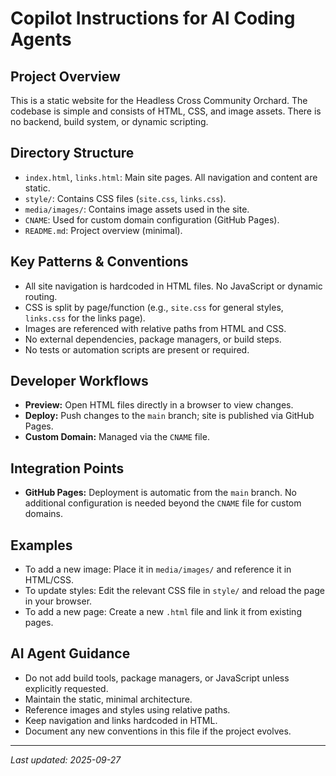 # Copilot Instructions for AI Coding Agents

## Project Overview
This is a static website for the Headless Cross Community Orchard. The codebase is simple and consists of HTML, CSS, and image assets. There is no backend, build system, or dynamic scripting.

## Directory Structure
- `index.html`, `links.html`: Main site pages. All navigation and content are static.
- `style/`: Contains CSS files (`site.css`, `links.css`).
- `media/images/`: Contains image assets used in the site.
- `CNAME`: Used for custom domain configuration (GitHub Pages).
- `README.md`: Project overview (minimal).

## Key Patterns & Conventions
- All site navigation is hardcoded in HTML files. No JavaScript or dynamic routing.
- CSS is split by page/function (e.g., `site.css` for general styles, `links.css` for the links page).
- Images are referenced with relative paths from HTML and CSS.
- No external dependencies, package managers, or build steps.
- No tests or automation scripts are present or required.

## Developer Workflows
- **Preview:** Open HTML files directly in a browser to view changes.
- **Deploy:** Push changes to the `main` branch; site is published via GitHub Pages.
- **Custom Domain:** Managed via the `CNAME` file.

## Integration Points
- **GitHub Pages:** Deployment is automatic from the `main` branch. No additional configuration is needed beyond the `CNAME` file for custom domains.

## Examples
- To add a new image: Place it in `media/images/` and reference it in HTML/CSS.
- To update styles: Edit the relevant CSS file in `style/` and reload the page in your browser.
- To add a new page: Create a new `.html` file and link it from existing pages.

## AI Agent Guidance
- Do not add build tools, package managers, or JavaScript unless explicitly requested.
- Maintain the static, minimal architecture.
- Reference images and styles using relative paths.
- Keep navigation and links hardcoded in HTML.
- Document any new conventions in this file if the project evolves.

---
_Last updated: 2025-09-27_
